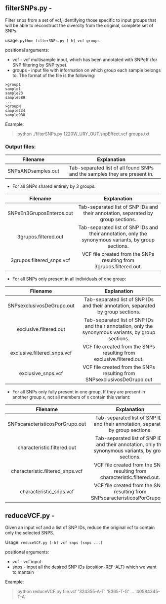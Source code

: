 ## filterSNPs.py - 
Filter snps from a set of vcf, identifying those specific to input groups that will be able to reconstruct the diversity from the original, complete set of SNPs.

usage: ```python filterSNPs.py [-h] vcf groups```

positional arguments:
* vcf - vcf multisample input, which has been annotated with SNPeff (for SNP filtering by SNP type).
* groups - input file with information on which group each sample belongs to.
           The format of the file is the following:

```
>group1
sample1
sample23
sample589
...
>groupN
sample234
sample988
```

Example: 
>  python ./filterSNPs.py 1220W_URY_OUT.snpEffect.vcf groups.txt

### Output files:

Filename | Explanation
 :---: |  :---:
SNPsANDsamples.out | Tab-separated list of all found SNPs and the samples they are present in.

* For all SNPs shared entirely by 3 groups:

Filename | Explanation
 :---: |  :---:
SNPsEn3GruposEnteros.out | Tab-separated list of SNP IDs and their annotation, separated by group sections.
3grupos.filtered.out | Tab-separated list of SNP IDs and their annotation, only the synonymous variants, by group sections.
3grupos.filtered_snps.vcf | VCF file created from the SNPs resulting from 3grupos.filtered.out.

* For all SNPs only present in all individuals of one group:

Filename | Explanation
 :---: |  :---:
SNPsexclusivosDeGrupo.out | Tab-separated list of SNP IDs and their annotation, separated by group sections.
exclusive.filtered.out | Tab-separated list of SNP IDs and their annotation, only the synonymous variants, by group sections.
exclusive.filtered_snps.vcf | VCF file created from the SNPs resulting from exclusive.filtered.out.
exclusive_snps.vcf | VCF file created from the SNPs resulting from SNPsexclusivosDeGrupo.out

* For all SNPs only fully present in one group. If they are present in another group x, not all members of x contain this variant:

Filename | Explanation
 :---: |  :---:
SNPscaracteristicosPorGrupo.out | Tab-separated list of SNP IDs and their annotation, separated by group sections. 
characteristic.filtered.out | Tab-separated list of SNP IDs and their annotation, only the synonymous variants, by group sections.
characteristic.filtered_snps.vcf | VCF file created from the SNPs resulting from characteristic.filtered.out.
characteristic_snps.vcf | VCF file created from the SNPs resulting from SNPscaracteristicosPorGrupo.out

## reduceVCF.py -
Given an input vcf and a list of SNP IDs, reduce the original vcf to contain only the selected SNPS.

Usage: ```reduceVCF.py [-h] vcf snps [snps ...]```

positional arguments:
* vcf - vcf input
* snps - input all the desired SNP IDs (position-REF-ALT) which we want to mantain 

Example: 
> python reduceVCF.py file.vcf '324355-A-T' '8365-T-G' ... '40584345-T-A'
